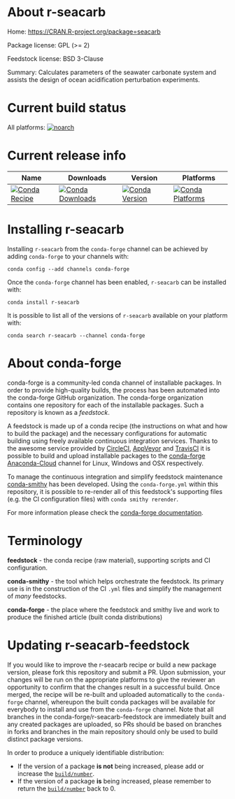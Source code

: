 About r-seacarb
===============

Home: https://CRAN.R-project.org/package=seacarb

Package license: GPL (>= 2)

Feedstock license: BSD 3-Clause

Summary: Calculates parameters of the seawater carbonate system and assists the design of ocean acidification perturbation experiments.



Current build status
====================

All platforms:
[![noarch](https://img.shields.io/circleci/project/github/conda-forge/r-seacarb-feedstock/master.svg?label=noarch)](https://circleci.com/gh/conda-forge/r-seacarb-feedstock)

Current release info
====================

| Name | Downloads | Version | Platforms |
| --- | --- | --- | --- |
| [![Conda Recipe](https://img.shields.io/badge/recipe-r--seacarb-green.svg)](https://anaconda.org/conda-forge/r-seacarb) | [![Conda Downloads](https://img.shields.io/conda/dn/conda-forge/r-seacarb.svg)](https://anaconda.org/conda-forge/r-seacarb) | [![Conda Version](https://img.shields.io/conda/vn/conda-forge/r-seacarb.svg)](https://anaconda.org/conda-forge/r-seacarb) | [![Conda Platforms](https://img.shields.io/conda/pn/conda-forge/r-seacarb.svg)](https://anaconda.org/conda-forge/r-seacarb) |

Installing r-seacarb
====================

Installing `r-seacarb` from the `conda-forge` channel can be achieved by adding `conda-forge` to your channels with:

```
conda config --add channels conda-forge
```

Once the `conda-forge` channel has been enabled, `r-seacarb` can be installed with:

```
conda install r-seacarb
```

It is possible to list all of the versions of `r-seacarb` available on your platform with:

```
conda search r-seacarb --channel conda-forge
```


About conda-forge
=================

conda-forge is a community-led conda channel of installable packages.
In order to provide high-quality builds, the process has been automated into the
conda-forge GitHub organization. The conda-forge organization contains one repository
for each of the installable packages. Such a repository is known as a *feedstock*.

A feedstock is made up of a conda recipe (the instructions on what and how to build
the package) and the necessary configurations for automatic building using freely
available continuous integration services. Thanks to the awesome service provided by
[CircleCI](https://circleci.com/), [AppVeyor](https://www.appveyor.com/)
and [TravisCI](https://travis-ci.org/) it is possible to build and upload installable
packages to the [conda-forge](https://anaconda.org/conda-forge)
[Anaconda-Cloud](https://anaconda.org/) channel for Linux, Windows and OSX respectively.

To manage the continuous integration and simplify feedstock maintenance
[conda-smithy](https://github.com/conda-forge/conda-smithy) has been developed.
Using the ``conda-forge.yml`` within this repository, it is possible to re-render all of
this feedstock's supporting files (e.g. the CI configuration files) with ``conda smithy rerender``.

For more information please check the [conda-forge documentation](https://conda-forge.org/docs/).

Terminology
===========

**feedstock** - the conda recipe (raw material), supporting scripts and CI configuration.

**conda-smithy** - the tool which helps orchestrate the feedstock.
                   Its primary use is in the construction of the CI ``.yml`` files
                   and simplify the management of *many* feedstocks.

**conda-forge** - the place where the feedstock and smithy live and work to
                  produce the finished article (built conda distributions)


Updating r-seacarb-feedstock
============================

If you would like to improve the r-seacarb recipe or build a new
package version, please fork this repository and submit a PR. Upon submission,
your changes will be run on the appropriate platforms to give the reviewer an
opportunity to confirm that the changes result in a successful build. Once
merged, the recipe will be re-built and uploaded automatically to the
`conda-forge` channel, whereupon the built conda packages will be available for
everybody to install and use from the `conda-forge` channel.
Note that all branches in the conda-forge/r-seacarb-feedstock are
immediately built and any created packages are uploaded, so PRs should be based
on branches in forks and branches in the main repository should only be used to
build distinct package versions.

In order to produce a uniquely identifiable distribution:
 * If the version of a package **is not** being increased, please add or increase
   the [``build/number``](https://conda.io/docs/user-guide/tasks/build-packages/define-metadata.html#build-number-and-string).
 * If the version of a package **is** being increased, please remember to return
   the [``build/number``](https://conda.io/docs/user-guide/tasks/build-packages/define-metadata.html#build-number-and-string)
   back to 0.
